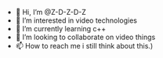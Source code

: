 - 👋 Hi, I’m @Z-D-Z-D-Z
- 👀 I’m interested in video technologies
- 🌱 I’m currently learning c++
- 💞️ I’m looking to collaborate on video things
- 📫 How to reach me i still think about this.)

<!---
Z-D-Z-D-Z/Z-D-Z-D-Z is a ✨ special ✨ repository because its `README.md` (this file) appears on your GitHub profile.
You can click the Preview link to take a look at your changes.
--->
